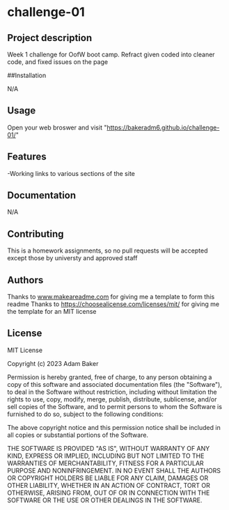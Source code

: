 # challenge-01

## Project description

Week 1 challenge for OofW boot camp. Refract given coded into cleaner code, and fixed issues on the page

##Installation

N/A

## Usage

Open your web broswer and visit "https://bakeradm6.github.io/challenge-01/"

## Features

-Working links to various sections of the site

## Documentation

N/A

## Contributing

This is a homework assignments, so no pull requests will be accepted except those by universty and approved staff

## Authors

Thanks to www.makeareadme.com for giving me a template to form this readme
Thanks to https://choosealicense.com/licenses/mit/ for giving me the template for an MIT license

## License

MIT License

Copyright (c) 2023 Adam Baker

Permission is hereby granted, free of charge, to any person obtaining a copy
of this software and associated documentation files (the "Software"), to deal
in the Software without restriction, including without limitation the rights
to use, copy, modify, merge, publish, distribute, sublicense, and/or sell
copies of the Software, and to permit persons to whom the Software is
furnished to do so, subject to the following conditions:

The above copyright notice and this permission notice shall be included in all
copies or substantial portions of the Software.

THE SOFTWARE IS PROVIDED "AS IS", WITHOUT WARRANTY OF ANY KIND, EXPRESS OR
IMPLIED, INCLUDING BUT NOT LIMITED TO THE WARRANTIES OF MERCHANTABILITY,
FITNESS FOR A PARTICULAR PURPOSE AND NONINFRINGEMENT. IN NO EVENT SHALL THE
AUTHORS OR COPYRIGHT HOLDERS BE LIABLE FOR ANY CLAIM, DAMAGES OR OTHER
LIABILITY, WHETHER IN AN ACTION OF CONTRACT, TORT OR OTHERWISE, ARISING FROM,
OUT OF OR IN CONNECTION WITH THE SOFTWARE OR THE USE OR OTHER DEALINGS IN THE
SOFTWARE.
